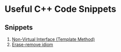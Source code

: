Useful C++ Code Snippets
================


Snippets
----------------
1. [Non-Virtual Interface (Template Method)]()
2. [Erase-remove idiom]()


